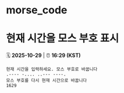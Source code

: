 # morse_code
# 현재 시간을 모스 부호 표시
<!-- MORSE_TIME_START -->
🗓️ **2025-10-29** | ⏰ **16:29 (KST)**

```
현재 시간을 입력하세요. 모스 부호로 바꿉니다
.---- -.... ..--- ----.
모스 부호를 다시 현재 시간으로 바꿉니다
1629
```
<!-- MORSE_TIME_END -->
